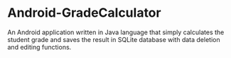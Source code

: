 # Android-GradeCalculator

An Android application written in Java language that simply calculates the student grade and saves the result in SQLite database with data deletion and editing functions.
